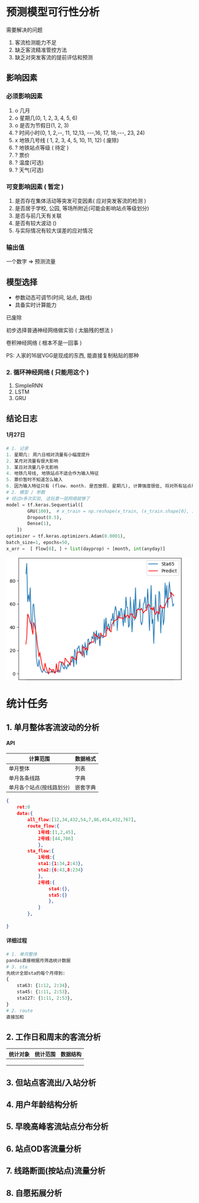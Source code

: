 # 预测模型**可行性**分析

需要解决的问题

1. 客流检测能力不足
2. 缺乏客流精准管控方法
3. 缺乏对突发客流的提前评估和预测

## 影响因素

### 必须影响因素

1. o 几月
2. o 星期几(0, 1, 2, 3, 4, 5, 6)
3. o 是否为节假日(1, 2, 3)
4. ? 时间小时(0, 1, 2,--, 11, 12,13, ---,16, 17, 18,---, 23, 24)
5. x 地铁几号线 ( 1, 2, 3, 4, 5, 10, 11, 12)  ( 废除)
6. ? 地铁站点等级 ( 待定 )
7. ? 票价
8. ? 温度(可选)
9. ? 天气(可选)

### 可变影响因素 ( 暂定 )

1. 是否存在集体活动等突发可变因素( 应对突发客流的检测 )
2. 是否居于学校, 公园, 等场所附近(可能会影响站点等级划分)
3. 是否与前几天有关联
4. 是否有较大波动 ()
5. 与实际情况有较大误差的应对情况

### 输出值

一个数字 => 预测流量

## 模型选择

* 参数动态可调节(时间, 站点, 路线)
* 具备实时计算能力

已废除

初步选择普通神经网络做实验 ( 太脑残的想法 )

卷积神经网络 ( 根本不是一回事 )

PS: 人家的16层VGG是现成的东西, 能直接复制粘贴的那种

### 2. 循环神经网络 ( 只能用这个 )

1. SimpleRNN
2. LSTM
3. GRU

## 结论日志

#### 1月27日

```python
# 1. 记录
1. 星期几: 周六日相对流量有小幅度提升 
2. 某月对流量有很大影响
3. 某日对流量几乎无影响
4. 地铁几号线, 地铁站点不适合作为输入特征
5. 票价暂时不知道怎么输入
6. 因为输入特征只有 (flow. month. 是否放假. 星期几), 计算强度很低, 将对所有站点单独计算相应模型
# 2. 模型 / 参数
# 经过n多次实验, 这玩意一层网络就够了
model = tf.keras.Sequential([
        GRU(100),  # x_train = np.reshape(x_train, (x_train.shape[0], 14, len(x_arr)))
        Dropout(0.5),
        Dense(1),
    ])
optimizer = tf.keras.optimizers.Adam(0.0001),
batch_size=1, epochs=50,
x_arr =  [ flow[0], ] + list(dayprop) + [month, int(anyday)]
```

<img src="image-20210127220611046.png" alt="image-20210127220611046" style="zoom: 50%;" />

# 统计任务

## 1. 单月整体客流波动的分析

#### API


| 计算范围 | 数据格式 |
| - | - |
| 单月整体 | 列表 |
| 单月各条线路 | 字典 |
| 单月各个站点(按线路划分) | 嵌套字典 |

```json
{
    ret:0
    data:{
    	all_flow:[12,34,432,54,7,86,454,432,767],  
        route_flow:{
            1号线:[1,2,45],
            2号线:[44,786]
            },
        sta_flow:{
            1号线:{
            sta1:{1:34,2:43},
            sta2:{6:43,8:234}
            },
            2号线:{
                sta4:{},
                sta5:{}
                },
            }
        },

}
```

#### 详细过程

```python
# 1. 单月整体
pandas直接根据月筛选统计数据
# 3. sta
先统计全部sta的每个月得到:
{
    sta63: {1:12, 2:34},
    sta45: {1:11, 2:53},
    sta127: {1:11, 2:53},
}
# 2. route
直接加和
```

## 2. 工作日和周末的客流分析


| 统计对象 | 统计范围 | 数据结构 |
| - | - | - |
|   |   |   |
|   |   |   |
|   |   |   |

## 3. 但站点客流出/入站分析

## 4. 用户年龄结构分析

## 5. 早晚高峰客流站点分布分析

## 6. 站点OD客流量分析

## 7. 线路断面(按站点)流量分析

## 8. 自愿拓展分析
